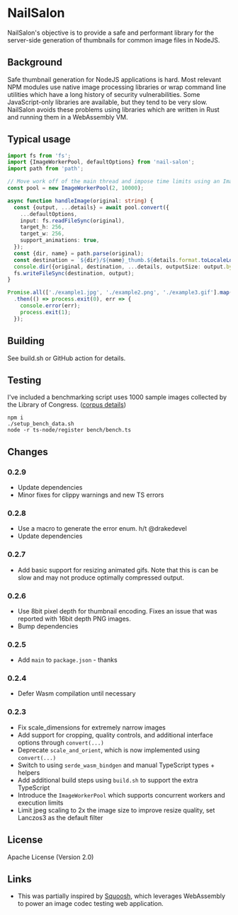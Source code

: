 # NailSalon

NailSalon's objective is to provide a safe and performant library for the server-side generation of thumbnails for common image files in NodeJS.

## Background

Safe thumbnail generation for NodeJS applications is hard. Most relevant NPM modules use native image processing libraries or wrap command line utilities which have a long history of security vulnerabilities. Some JavaScript-only libraries are available, but they tend to be very slow. NailSalon avoids these problems using libraries which are written in Rust and running them in a WebAssembly VM.

## Typical usage
```typescript
import fs from 'fs';
import {ImageWorkerPool, defaultOptions} from 'nail-salon';
import path from 'path';

// Move work off of the main thread and impose time limits using an ImageWorkerPool
const pool = new ImageWorkerPool(2, 10000);

async function handleImage(original: string) {
  const {output, ...details} = await pool.convert({
    ...defaultOptions,
    input: fs.readFileSync(original),
    target_h: 256,
    target_w: 256,
    support_animations: true,
  });
  const {dir, name} = path.parse(original);
  const destination = `${dir}/${name}_thumb.${details.format.toLocaleLowerCase()}`;
  console.dir({original, destination, ...details, outputSize: output.byteLength});
  fs.writeFileSync(destination, output);
}

Promise.all(['./example1.jpg', './example2.png', './example3.gif'].map(handleImage))
  .then(() => process.exit(0), err => {
    console.error(err);
    process.exit(1);
  });
```

## Building
See build.sh or GitHub action for details.

## Testing
I've included a benchmarking script uses 1000 sample images collected by the Library of Congress. ([corpus details](https://lclabspublicdata.s3.us-east-2.amazonaws.com/lcwa_gov_image_README.txt))

```shell
npm i
./setup_bench_data.sh
node -r ts-node/register bench/bench.ts
```

## Changes

### 0.2.9
* Update dependencies
* Minor fixes for clippy warnings and new TS errors

### 0.2.8
* Use a macro to generate the error enum. h/t @drakedevel
* Update dependencies

### 0.2.7
* Add basic support for resizing animated gifs. Note that this is can be slow and may not produce optimally compressed output.

### 0.2.6
* Use 8bit pixel depth for thumbnail encoding. Fixes an issue that was reported with 16bit depth PNG images.
* Bump dependencies

### 0.2.5
* Add `main` to `package.json` - thanks

### 0.2.4
* Defer Wasm compilation until necessary

### 0.2.3
* Fix scale_dimensions for extremely narrow images
* Add support for cropping, quality controls, and additional interface options through `convert(...)`
* Deprecate `scale_and_orient`, which is now implemented using `convert(...)`
* Switch to using `serde_wasm_bindgen` and manual TypeScript types + helpers
* Add additional build steps using `build.sh` to support the extra TypeScript
* Introduce the `ImageWorkerPool` which supports concurrent workers and execution limits
* Limit jpeg scaling to 2x the image size to improve resize quality, set Lanczos3 as the default filter

## License
Apache License (Version 2.0)

## Links
 * This was partially inspired by [Squoosh](https://squoosh.app/), which leverages WebAssembly to power an image codec testing web application.
